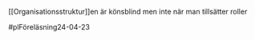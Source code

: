 [[Organisationsstruktur]]en är könsblind men inte när man tillsätter roller



#plFöreläsning24-04-23